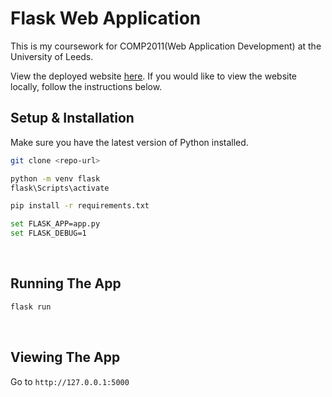 # Flask Web Application
This is my coursework for COMP2011(Web Application Development) at the University of Leeds.

View the deployed website [here](https://flask-yummy.onrender.com/). If you would like to view the website locally, follow the instructions below.
<br>

## Setup & Installation
Make sure you have the latest version of Python installed.

```bash
git clone <repo-url>
```
```bash
python -m venv flask
flask\Scripts\activate 
```
```bash
pip install -r requirements.txt
```
```bash
set FLASK_APP=app.py
set FLASK_DEBUG=1 
```
<br>

## Running The App

```bash
flask run
```
<br>

## Viewing The App
Go to `http://127.0.0.1:5000`
